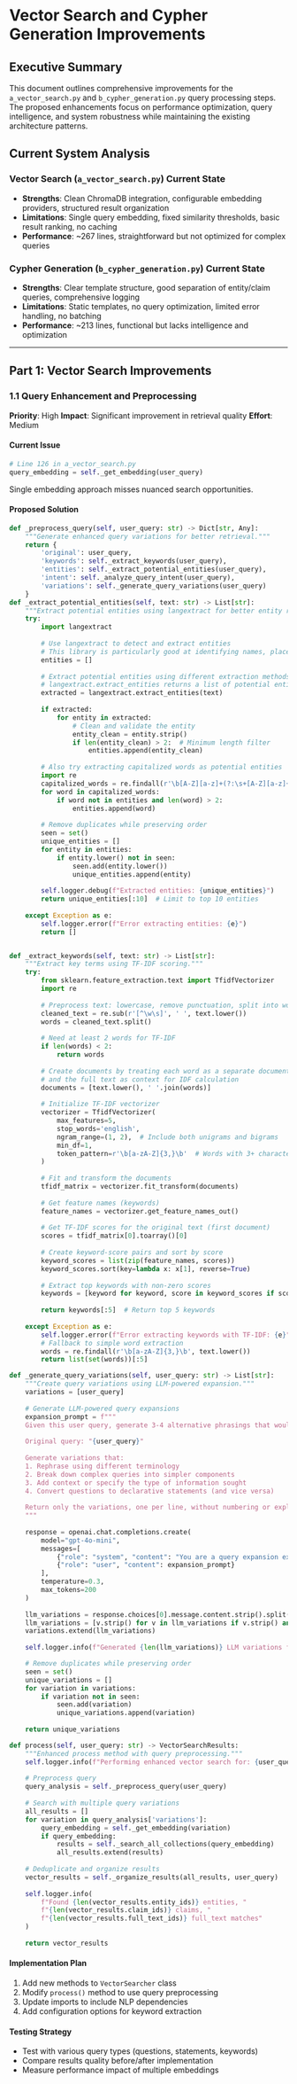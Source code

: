 # Vector Search and Cypher Generation Improvements

## Executive Summary

This document outlines comprehensive improvements for the `a_vector_search.py` and `b_cypher_generation.py` query processing steps. The proposed enhancements focus on performance optimization, query intelligence, and system robustness while maintaining the existing architecture patterns.

## Current System Analysis

### Vector Search (`a_vector_search.py`) Current State
- **Strengths**: Clean ChromaDB integration, configurable embedding providers, structured result organization
- **Limitations**: Single query embedding, fixed similarity thresholds, basic result ranking, no caching
- **Performance**: ~267 lines, straightforward but not optimized for complex queries

### Cypher Generation (`b_cypher_generation.py`) Current State
- **Strengths**: Clear template structure, good separation of entity/claim queries, comprehensive logging
- **Limitations**: Static templates, no query optimization, limited error handling, no batching
- **Performance**: ~213 lines, functional but lacks intelligence and optimization

---

## Part 1: Vector Search Improvements

### 1.1 Query Enhancement and Preprocessing

**Priority**: High
**Impact**: Significant improvement in retrieval quality
**Effort**: Medium

#### Current Issue
```python
# Line 126 in a_vector_search.py
query_embedding = self._get_embedding(user_query)
```
Single embedding approach misses nuanced search opportunities.

#### Proposed Solution
```python
def _preprocess_query(self, user_query: str) -> Dict[str, Any]:
    """Generate enhanced query variations for better retrieval."""
    return {
        'original': user_query,
        'keywords': self._extract_keywords(user_query),
        'entities': self._extract_potential_entities(user_query),
        'intent': self._analyze_query_intent(user_query),
        'variations': self._generate_query_variations(user_query)
    }
def _extract_potential_entities(self, text: str) -> List[str]:
    """Extract potential entities using langextract for better entity recognition."""
    try:
        import langextract
        
        # Use langextract to detect and extract entities
        # This library is particularly good at identifying names, places, and organizations
        entities = []
        
        # Extract potential entities using different extraction methods
        # langextract.extract_entities returns a list of potential entities
        extracted = langextract.extract_entities(text)
        
        if extracted:
            for entity in extracted:
                # Clean and validate the entity
                entity_clean = entity.strip()
                if len(entity_clean) > 2:  # Minimum length filter
                    entities.append(entity_clean)
        
        # Also try extracting capitalized words as potential entities
        import re
        capitalized_words = re.findall(r'\b[A-Z][a-z]+(?:\s+[A-Z][a-z]+)*\b', text)
        for word in capitalized_words:
            if word not in entities and len(word) > 2:
                entities.append(word)
        
        # Remove duplicates while preserving order
        seen = set()
        unique_entities = []
        for entity in entities:
            if entity.lower() not in seen:
                seen.add(entity.lower())
                unique_entities.append(entity)
        
        self.logger.debug(f"Extracted entities: {unique_entities}")
        return unique_entities[:10]  # Limit to top 10 entities
        
    except Exception as e:
        self.logger.error(f"Error extracting entities: {e}")
        return []


def _extract_keywords(self, text: str) -> List[str]:
    """Extract key terms using TF-IDF scoring."""
    try:
        from sklearn.feature_extraction.text import TfidfVectorizer
        import re
        
        # Preprocess text: lowercase, remove punctuation, split into words
        cleaned_text = re.sub(r'[^\w\s]', ' ', text.lower())
        words = cleaned_text.split()
        
        # Need at least 2 words for TF-IDF
        if len(words) < 2:
            return words
        
        # Create documents by treating each word as a separate document
        # and the full text as context for IDF calculation
        documents = [text.lower(), ' '.join(words)]
        
        # Initialize TF-IDF vectorizer
        vectorizer = TfidfVectorizer(
            max_features=5,
            stop_words='english',
            ngram_range=(1, 2),  # Include both unigrams and bigrams
            min_df=1,
            token_pattern=r'\b[a-zA-Z]{3,}\b'  # Words with 3+ characters
        )
        
        # Fit and transform the documents
        tfidf_matrix = vectorizer.fit_transform(documents)
        
        # Get feature names (keywords)
        feature_names = vectorizer.get_feature_names_out()
        
        # Get TF-IDF scores for the original text (first document)
        scores = tfidf_matrix[0].toarray()[0]
        
        # Create keyword-score pairs and sort by score
        keyword_scores = list(zip(feature_names, scores))
        keyword_scores.sort(key=lambda x: x[1], reverse=True)
        
        # Extract top keywords with non-zero scores
        keywords = [keyword for keyword, score in keyword_scores if score > 0]
        
        return keywords[:5]  # Return top 5 keywords
        
    except Exception as e:
        self.logger.error(f"Error extracting keywords with TF-IDF: {e}")
        # Fallback to simple word extraction
        words = re.findall(r'\b[a-zA-Z]{3,}\b', text.lower())
        return list(set(words))[:5]

def _generate_query_variations(self, user_query: str) -> List[str]:
    """Create query variations using LLM-powered expansion."""
    variations = [user_query]
    
    # Generate LLM-powered query expansions
    expansion_prompt = f"""
    Given this user query, generate 3-4 alternative phrasings that would help find relevant information:
    
    Original query: "{user_query}"
    
    Generate variations that:
    1. Rephrase using different terminology
    2. Break down complex queries into simpler components
    3. Add context or specify the type of information sought
    4. Convert questions to declarative statements (and vice versa)
    
    Return only the variations, one per line, without numbering or explanation.
    """
    
    response = openai.chat.completions.create(
        model="gpt-4o-mini",
        messages=[
            {"role": "system", "content": "You are a query expansion expert. Generate concise, focused query variations."},
            {"role": "user", "content": expansion_prompt}
        ],
        temperature=0.3,
        max_tokens=200
    )
    
    llm_variations = response.choices[0].message.content.strip().split('\n')
    llm_variations = [v.strip() for v in llm_variations if v.strip() and len(v.strip()) > 5]
    variations.extend(llm_variations)
    
    self.logger.info(f"Generated {len(llm_variations)} LLM variations for query")

    # Remove duplicates while preserving order
    seen = set()
    unique_variations = []
    for variation in variations:
        if variation not in seen:
            seen.add(variation)
            unique_variations.append(variation)
    
    return unique_variations

def process(self, user_query: str) -> VectorSearchResults:
    """Enhanced process method with query preprocessing."""
    self.logger.info(f"Performing enhanced vector search for: {user_query}")
    
    # Preprocess query
    query_analysis = self._preprocess_query(user_query)
    
    # Search with multiple query variations
    all_results = []
    for variation in query_analysis['variations']:
        query_embedding = self._get_embedding(variation)
        if query_embedding:
            results = self._search_all_collections(query_embedding)
            all_results.extend(results)
    
    # Deduplicate and organize results
    vector_results = self._organize_results(all_results, user_query)
    
    self.logger.info(
        f"Found {len(vector_results.entity_ids)} entities, "
        f"{len(vector_results.claim_ids)} claims, "
        f"{len(vector_results.full_text_ids)} full_text matches"
    )
    
    return vector_results
```

#### Implementation Plan
1. Add new methods to `VectorSearcher` class
2. Modify `process()` method to use query preprocessing
3. Update imports to include NLP dependencies
4. Add configuration options for keyword extraction

#### Testing Strategy
- Test with various query types (questions, statements, keywords)
- Compare results quality before/after implementation
- Measure performance impact of multiple embeddings
